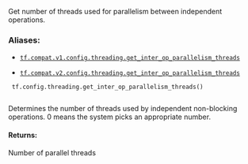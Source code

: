 Get number of threads used for parallelism between independent operations.



### Aliases:

- [ `tf.compat.v1.config.threading.get_inter_op_parallelism_threads` ](/api_docs/python/tf/config/threading/get_inter_op_parallelism_threads)

- [ `tf.compat.v2.config.threading.get_inter_op_parallelism_threads` ](/api_docs/python/tf/config/threading/get_inter_op_parallelism_threads)



```
 tf.config.threading.get_inter_op_parallelism_threads()
 
```

Determines the number of threads used by independent non-blocking operations.
0 means the system picks an appropriate number.



#### Returns:
Number of parallel threads

